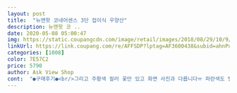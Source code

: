 ```yaml
---
layout: post 
title:  "뉴앤핫 코네어센스 3단 접이식 우양산" 
description: 뉴앤핫 코 ..
date: 2020-05-08 05:00:47 
img: https://static.coupangcdn.com/image/retail/images/2018/08/29/10/9/c313b150-b0ce-4132-8721-f46be57c4baf.jpg 
linkUrl: https://link.coupang.com/re/AFFSDP?lptag=AF3600438&subid=ahnPublicAsk&pageKey=128356008&itemId=377996492&vendorItemId=3915681294&traceid=V0-113-891f5224b7ebeee3 
categories: [1008] 
color: 7E57C2 
price: 5790 
author: Ask View Shop 
cont:  "●구매후기●<br/>그리고 주황색 컬러 꽃만 있고 화면 사진과 다릅니다ㅠ 파란색도 빨간색 꽃도 화면 사진하고 달라서 아예 느낌이 달라요 빈티지하고 들꽃 같은 사진이라고 봤는데 촌스러운... <br/> 그리고 이것저것 컬러가 많아 묻어있네요 ㅠ많이 아쉬운 제품입니다.<br/> 냄새도 너무 심해서 페브리즈 뿌려놓았습니다 ㅠ<br/>대가 얇아서 금방 고장 날꺼 같네요 특히나 거꾸로 접혀 있는 부분 때문에 펼때도 살살 조심해야되요 우산천과 살(?)사이가 바느질이 아닌 택붙일때 쓰는 그런걸로 연결 되어 있어서 황당했습니다.<br/> 가격이 가격인 만큼 중국산 이구요 펴고 접을때 많이는 아니지만 뻣뻣해서 부드럽진 않아요 빠르게 접고 펴고 할 순 없을거 같아요 색상도 화면에서 보면 푸른색꽃 빨간색 노란색 여러가지가 좋아롭게 무늬를 이루는데 받은건 오로지 주황꽃이라 할머니 우산 같고 촌스러워요.<br/>  아직쓰고 나가진 않았지만 쓰고 나가서 후기 남기겠습니다<br/>색상은맘에드는데양쪽실부분이느슨하게되어있고실밥들이나와있고폈을때넘뻑뻑하네요새거라그런건지우선써보고후기남긴께요<br/>정말 많이 아쉬운 제품이네요... <br/><br/>화면에 나온 사진하고 달라요... <br/>당황;; 하얀색이 아니고 하얀색에 회색 한방울 떨어트린 화이트를 가장한 화이트;;<br/>" 
---
```

